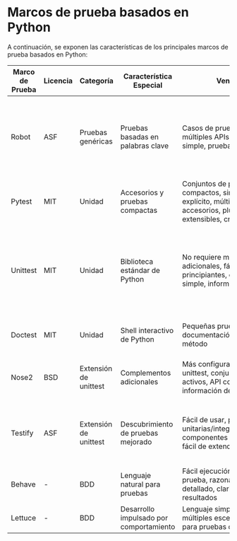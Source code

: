 # Marcos de prueba basados en Python

A continuación, se exponen las características de los principales marcos de prueba basados en Python:

| Marco de Prueba | Licencia | Categoría | Característica Especial | Ventajas | Limitaciones |
|---|---|---|---|---|---|
| Robot | ASF | Pruebas genéricas | Pruebas basadas en palabras clave | Casos de prueba legibles, múltiples APIs, sintaxis simple, pruebas paralelas | Informes HTML complejos, soporte paralelo limitado, requiere Python 2.7.14+ |
| Pytest | MIT | Unidad | Accesorios y pruebas compactas | Conjuntos de pruebas compactos, sin depurador explícito, múltiples accesorios, plugins extensibles, creación fácil | No compatible con otros frameworks |
| Unittest | MIT | Unidad | Biblioteca estándar de Python | No requiere módulos adicionales, fácil para principiantes, ejecución simple, informes rápidos | Confusión de nombres (snake_case vs. camelCase), código repetitivo, intención de código poco clara |
| Doctest | MIT | Unidad | Shell interactivo de Python | Pequeñas pruebas, documentación dentro del método | Solo compara la salida impresa |
| Nose2 | BSD | Extensión de unittest | Complementos adicionales | Más configuraciones que unittest, conjunto de plugins activos, API con más información de error | Necesita instalar paquetes de terceros para plugins |
| Testify | ASF | Extensión de unittest | Descubrimiento de pruebas mejorado | Fácil de usar, pruebas unitarias/integración/sistema, componentes reutilizables, fácil de extender | Se recomienda evitar para proyectos futuros, transición a Pytest |
| Behave | - | BDD | Lenguaje natural para pruebas | Fácil ejecución de casos de prueba, razonamiento detallado, claridad de resultados | Solo pruebas de caja negra |
| Lettuce | - | BDD | Desarrollo impulsado por comportamiento | Lenguaje simple para múltiples escenarios, útil para pruebas de caja negra | Requiere coordinación entre roles |